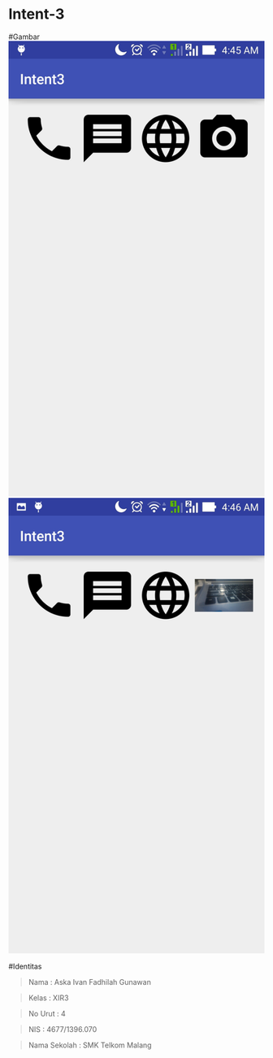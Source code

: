 # Intent-3

#Gambar
  ![Image](https://github.com/AskaIvan/Intent-3/blob/master/Intent3_1.jpg)
  ![Image](https://github.com/AskaIvan/Intent-3/blob/master/Intent3_2.jpg)
  
#Identitas
  > Nama  : Aska Ivan Fadhilah Gunawan
  
  > Kelas : XIR3
  
  > No Urut : 4
  
  > NIS : 4677/1396.070
  
  > Nama Sekolah : SMK Telkom Malang
